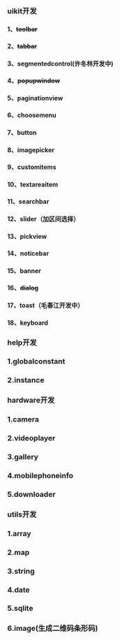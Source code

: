 ### uikit开发 
#### 1、~~toolbar~~
#### 2、~~tabbar~~
#### 3、segmentedcontrol(许冬林开发中)
#### 4、~~popupwindow~~
#### 5、paginationview
#### 6、choosemenu
#### 7、button
#### 8、imagepicker
#### 9、customitems
#### 10、textareaitem
#### 11、searchbar
#### 12、slider（加区间选择）
#### 13、pickview
#### 14、noticebar
#### 15、banner
#### 16、~~dialog~~
#### 17、toast（毛春江开发中）
#### 18、keyboard

### help开发
### 1.globalconstant
### 2.instance

### hardware开发
### 1.camera
### 2.videoplayer
### 3.gallery
### 4.mobilephoneinfo
### 5.downloader

### utils开发
### 1.array
### 2.map
### 3.string
### 4.date
### 5.sqlite
### 6.image(生成二维码条形码)

